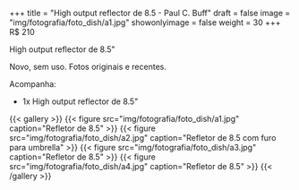 +++
title = "High output reflector de 8.5 - Paul C. Buff"
draft = false
image = "img/fotografia/foto_dish/a1.jpg"
showonlyimage = false
weight = 30
+++
<span class="price">R$ 210</span>

High output reflector de 8.5"
<!--more-->

Novo, sem uso. Fotos originais e recentes.


Acompanha:

- 1x High output reflector de 8.5"


{{< gallery >}}
{{< figure src="img/fotografia/foto_dish/a1.jpg" caption="Refletor de 8.5" >}}
{{< figure src="img/fotografia/foto_dish/a2.jpg" caption="Refletor de 8.5 com furo para umbrella" >}}
{{< figure src="img/fotografia/foto_dish/a3.jpg" caption="Refletor de 8.5" >}}
{{< figure src="img/fotografia/foto_dish/a4.jpg" caption="Refletor de 8.5" >}}
{{< /gallery >}}

